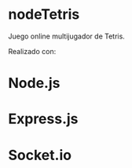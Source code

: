 # nodeTetris

Juego online multijugador de Tetris.

Realizado con:

# Node.js
# Express.js
# Socket.io
